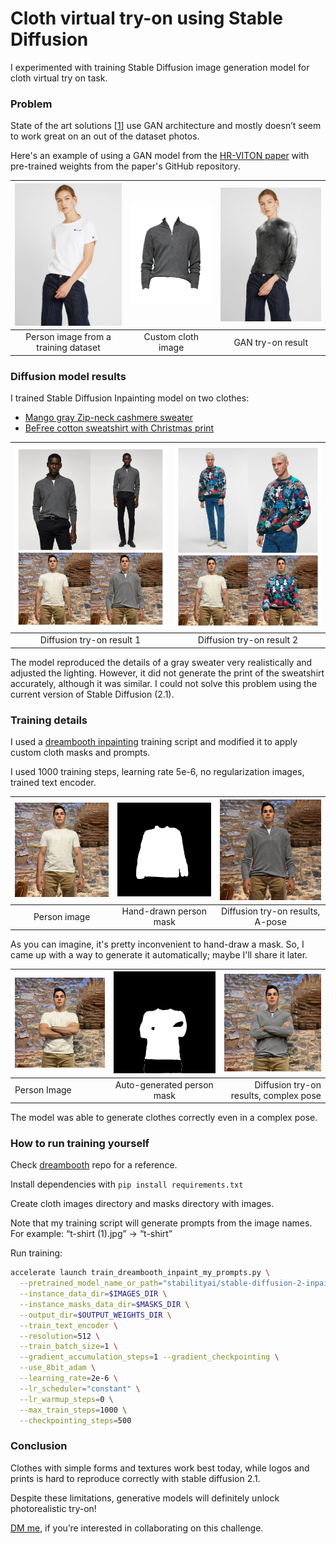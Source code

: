 # Cloth virtual try-on using Stable Diffusion

I experimented with training Stable Diffusion image generation model for cloth virtual try on task.

### Problem

State of the art solutions [[1](https://paperswithcode.com/task/virtual-try-on)] use GAN architecture and mostly doesn’t seem to work great on an out of the dataset photos.

Here's an example of using a GAN model from the [HR-VITON paper](https://paperswithcode.com/paper/high-resolution-virtual-try-on-with) with pre-trained weights from the paper's GitHub repository.

| ![Person image from a training dataset](readme_imgs/IMAGE_2023-02-17_125128.jpg)   |      ![Custom cloth image](readme_imgs/IMAGE_2023-02-17_125150.jpg)      |  ![GAN try-on result](readme_imgs/IMAGE_2023-02-17_125153.jpg) |
|:----------:|:-------------:|:------:|
| Person image from a training dataset |  Custom cloth image | GAN try-on result |

### Diffusion model results

I trained Stable Diffusion Inpainting model on two clothes:

- [Mango gray Zip-neck cashmere sweater](https://shop.mango.com/gb/men/cardigans-and-sweaters-sweaters/zip-neck-cashmere-sweater_47000550.html?c=95)
- [BeFree cotton sweatshirt with Christmas print](https://befree.ru/zhenskaya/product/2249207952$D/121)

| ![Diffusion try-on result 1](readme_imgs/showcase_1_(1).jpg)   |      ![Diffusion try-on result 2](readme_imgs/showcase_2.jpg)      |
|:----------:|:-------------:|
| Diffusion try-on result 1 |  Diffusion try-on result 2 |

The model reproduced the details of a gray sweater very realistically and adjusted the lighting. However, it did not generate the print of the sweatshirt accurately, although it was similar. I could not solve this problem using the current version of Stable Diffusion (2.1).

### Training details

I used a [dreambooth inpainting](https://github.com/huggingface/diffusers/tree/main/examples/research_projects/dreambooth_inpaint) training script and modified it to apply custom cloth masks and prompts. 

I used 1000 training steps, learning rate 5e-6, no regularization images, trained text encoder. 

| ![Person image](readme_imgs/1_1024_(3).jpg)   |      ![Hand-drawn person mask](readme_imgs/1_1024_mask_(1).jpg)      |  ![Diffusion try-on results, A-pose](readme_imgs/v12_50_inf_steps_pose1-min_(1).png) |
|:----------:|:-------------:|:------:|
| Person image |  Hand-drawn person mask | Diffusion try-on results, A-pose |

As you can imagine, it's pretty inconvenient to hand-draw a mask. So, I came up with a way to generate it automatically; maybe I'll share it later.

| ![Person Image](readme_imgs/IMAGE_2023-02-17_131011.jpg)   |      ![Auto-generated person mask](readme_imgs/2_1024_auto_mask_(2).jpg)      |  ![Diffusion try-on results, complex pose](readme_imgs/2_hand_drawn_mask_1.jpg) |
|----------|:-------------:|------:|
| Person Image |  Auto-generated person mask | Diffusion try-on results, complex pose |

The model was able to generate clothes correctly even in a complex pose. 

### How to run training yourself

Check [dreambooth](https://github.com/huggingface/diffusers/tree/main/examples/research_projects/dreambooth_inpaint) repo for a reference. 

Install dependencies with `pip install requirements.txt`

Create cloth images directory and masks directory with images.  

Note that my training script will generate prompts from the image names. 
For example: “t-shirt (1).jpg” → “t-shirt”

Run training:

```bash
accelerate launch train_dreambooth_inpaint_my_prompts.py \
  --pretrained_model_name_or_path="stabilityai/stable-diffusion-2-inpainting"  \
  --instance_data_dir=$IMAGES_DIR \
  --instance_masks_data_dir=$MASKS_DIR \
  --output_dir=$OUTPUT_WEIGHTS_DIR \
  --train_text_encoder \
  --resolution=512 \
  --train_batch_size=1 \
  --gradient_accumulation_steps=1 --gradient_checkpointing \
  --use_8bit_adam \
  --learning_rate=2e-6 \
  --lr_scheduler="constant" \
  --lr_warmup_steps=0 \
  --max_train_steps=1000 \
  --checkpointing_steps=500
```

### Conclusion

Clothes with simple forms and textures work best today, while logos and prints is hard to reproduce correctly with stable diffusion 2.1.

Despite these limitations, generative models will definitely unlock photorealistic try-on! 

[DM me](https://twitter.com/LiderAlexandr), if you’re interested in collaborating on this challenge.
